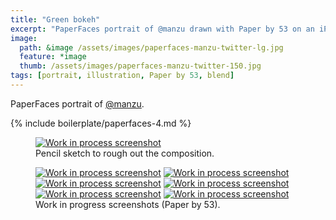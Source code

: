 ```yaml
---
title: "Green bokeh"
excerpt: "PaperFaces portrait of @manzu drawn with Paper by 53 on an iPad."
image: 
  path: &image /assets/images/paperfaces-manzu-twitter-lg.jpg 
  feature: *image
  thumb: /assets/images/paperfaces-manzu-twitter-150.jpg
tags: [portrait, illustration, Paper by 53, blend]
---
```


PaperFaces portrait of [@manzu](http://twitter.com/manzu).

{% include boilerplate/paperfaces-4.md %}

<figure>
  <a href="{{ site.url }}/assets/images/paperfaces-manzu-process-1-lg.jpg"><img src="{{ site.url }}/assets/images/paperfaces-manzu-process-1-750.jpg" alt="Work in process screenshot"></a>
  <figcaption>Pencil sketch to rough out the composition.</figcaption>
</figure>

<figure class="half">
  <a href="{{ site.url }}/assets/images/paperfaces-manzu-process-2-lg.jpg"><img src="{{ site.url }}/assets/images/paperfaces-manzu-process-2-600.jpg" alt="Work in process screenshot"></a>
  <a href="{{ site.url }}/assets/images/paperfaces-manzu-process-3-lg.jpg"><img src="{{ site.url }}/assets/images/paperfaces-manzu-process-3-600.jpg" alt="Work in process screenshot"></a>
  <a href="{{ site.url }}/assets/images/paperfaces-manzu-process-4-lg.jpg"><img src="{{ site.url }}/assets/images/paperfaces-manzu-process-4-600.jpg" alt="Work in process screenshot"></a>
  <a href="{{ site.url }}/assets/images/paperfaces-manzu-process-5-lg.jpg"><img src="{{ site.url }}/assets/images/paperfaces-manzu-process-5-600.jpg" alt="Work in process screenshot"></a>
  <a href="{{ site.url }}/assets/images/paperfaces-manzu-process-6-lg.jpg"><img src="{{ site.url }}/assets/images/paperfaces-manzu-process-6-600.jpg" alt="Work in process screenshot"></a>
  <a href="{{ site.url }}/assets/images/paperfaces-manzu-process-7-lg.jpg"><img src="{{ site.url }}/assets/images/paperfaces-manzu-process-7-600.jpg" alt="Work in process screenshot"></a>
  <figcaption>Work in progress screenshots (Paper by 53).</figcaption>
</figure>